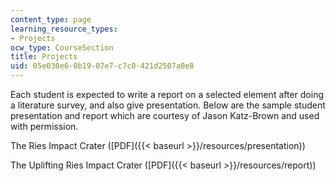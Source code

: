 ```yaml
---
content_type: page
learning_resource_types:
- Projects
ocw_type: CourseSection
title: Projects
uid: 05e030e6-0b19-07e7-c7c0-421d2507a0e8
---
```


Each student is expected to write a report on a selected element after doing a literature survey, and also give presentation. Below are the sample student presentation and report which are courtesy of Jason Katz-Brown and used with permission.

The Ries Impact Crater ([PDF]({{< baseurl >}}/resources/presentation))

The Uplifting Ries Impact Crater ([PDF]({{< baseurl >}}/resources/report))